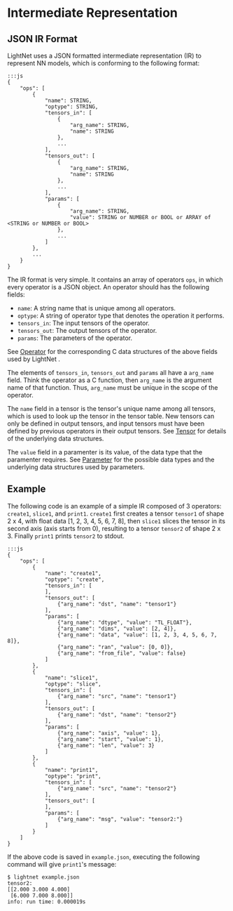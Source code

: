# Intermediate Representation

## JSON IR Format

LightNet uses a JSON formatted intermediate representation (IR) to represent
NN models, which is conforming to the following format:

    :::js
    {
        "ops": [
            {
                "name": STRING,
                "optype": STRING,
                "tensors_in": [
                    {
                        "arg_name": STRING,
                        "name": STRING
                    },
                    ...
                ],
                "tensors_out": [
                    {
                        "arg_name": STRING, 
                        "name": STRING
                    },
                    ...
                ],
                "params": [
                    {
                        "arg_name": STRING,
                        "value": STRING or NUMBER or BOOL or ARRAY of <STRING or NUMBER or BOOL>
                    },
                    ...
                ]
            },
            ...
        }
    }

The IR format is very simple. It contains an array of operators `ops`, in which
every operator is a JSON object. An operator should has the following fields:

- `name`: A string name that is unique among all operators.
- `optype`: A string of operator type that denotes the operation it performs.
- `tensors_in`: The input tensors of the operator.
- `tensors_out`: The output tensors of the operator.
- `params`: The parameters of the operator.

 See [Operator](Data-Structures.md#operator) for the corresponding C data
 structures of the above fields used by LightNet .

The elements of `tensors_in`, `tensors_out` and `params` all have a `arg_name` 
field. Think the operator as a C function, then `arg_name` is the argument name 
of that function. Thus, `arg_name` must be unique in the scope of the operator.

The `name` field in a tensor is the tensor's unique name among all tensors,
which is used to look up the tensor in the tensor table. New tensors can only be
defined in output tensors, and input tensors must have been defined by previous
operators in their output tensors.
See [Tensor](Data-Structures.md#tensor) for details of the underlying data 
structures.

The `value` field in a paramenter is its value, of the data type that the 
paramenter requires. See [Parameter](Data-Structures.md#parameter) for
the possible data types and the underlying data structures used by parameters.

## Example

The following code is an example of a simple IR composed of 3 operators: `create1`,
`slice1`, and `print1`. `create1` first creates a tensor `tensor1` of shape
2 x 4, with float data [1, 2, 3, 4, 5, 6, 7, 8], then `slice1` slices the tensor
in its second axis (axis starts from 0), resulting to a tensor `tensor2` of
shape 2 x 3. Finally `print1` prints `tensor2` to stdout.

    :::js
    {
        "ops": [
            {
                "name": "create1",
                "optype": "create",
                "tensors_in": [
                ],
                "tensors_out": [
                    {"arg_name": "dst", "name": "tensor1"}
                ],
                "params": [
                    {"arg_name": "dtype", "value": "TL_FLOAT"},
                    {"arg_name": "dims", "value": [2, 4]},
                    {"arg_name": "data", "value": [1, 2, 3, 4, 5, 6, 7, 8]},
                    {"arg_name": "ran", "value": [0, 0]},
                    {"arg_name": "from_file", "value": false}
                ]
            },
            {
                "name": "slice1",
                "optype": "slice",
                "tensors_in": [
                    {"arg_name": "src", "name": "tensor1"}
                ],
                "tensors_out": [
                    {"arg_name": "dst", "name": "tensor2"}
                ],
                "params": [
                    {"arg_name": "axis", "value": 1},
                    {"arg_name": "start", "value": 1},
                    {"arg_name": "len", "value": 3}
                ]
            },
            {
                "name": "print1",
                "optype": "print",
                "tensors_in": [
                    {"arg_name": "src", "name": "tensor2"}
                ],
                "tensors_out": [
                ],
                "params": [
                    {"arg_name": "msg", "value": "tensor2:"}
                ]
            }
        ]
    }

If the above code is saved in `example.json`, executing the following 
command will give `print1`'s message:

    $ lightnet example.json
    tensor2:
    [[2.000 3.000 4.000]
     [6.000 7.000 8.000]]
    info: run time: 0.000019s
